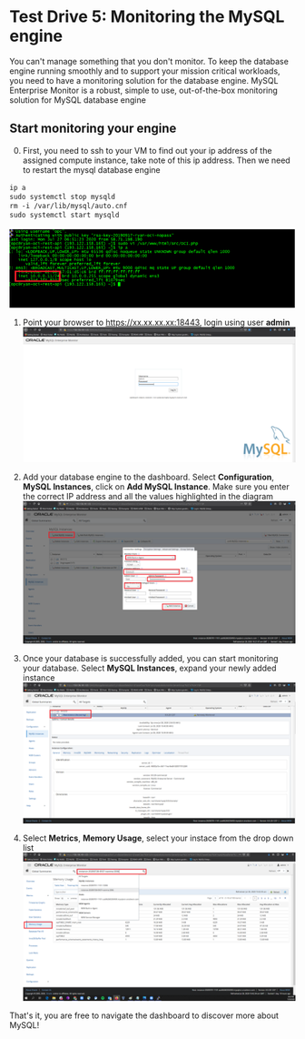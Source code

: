 # Test Drive 5: Monitoring the MySQL engine

You can't manage something that you don't monitor. To keep the database engine running smoothly and to support your mission critical workloads, you need to have a monitoring solution for the database engine.
MySQL Enterprise Monitor is a robust, simple to use, out-of-the-box monitoring solution for MySQL database engine

## Start monitoring your engine
0. First, you need to ssh to your VM to find out your ip address of the assigned compute instance, take note of this ip address. Then we need to restart the mysql database engine
```
ip a
sudo systemctl stop mysqld
rm -i /var/lib/mysql/auto.cnf
sudo systemctl start mysqld
```
![mem3](img/mem-3.png)

1. Point your browser to https://xx.xx.xx.xx:18443, login using user **admin**
![mem1](img/mem-1.png)

2. Add your database engine to the dashboard. Select **Configuration**, **MySQL Instances**, click on **Add MySQL Instance**. Make sure you enter the correct IP address and all the values highlighted in the diagram
![mem2](img/mem-2.png)

3. Once your database is successfully added, you can start monitoring your database. Select **MySQL Instances**, expand your newly added instance
![mem4](img/mem-4.png)

4. Select **Metrics**, **Memory Usage**, select your instace from the drop down list
![mem5](img/mem-5.png)

That's it, you are free to navigate the dashboard to discover more about MySQL!
